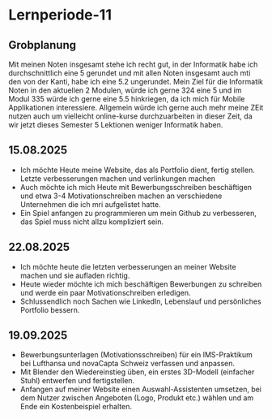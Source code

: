 # Lernperiode-11
## Grobplanung ##
Mit meinen Noten insgesamt stehe ich recht gut, in der Informatik habe ich durchschnittlich eine 5 gerundet und mit allen Noten insgesamt auch mti den von der Kanti, habe ich eine 5.2 ungerundet. Mein Ziel für die Informatik Noten in den aktuellen 2 Modulen, würde ich gerne 324 eine 5 und im Modul 335 würde ich gerne eine 5.5 hinkriegen, da ich mich für Mobile Applikationen interessiere. Allgemein würde ich gerne auch mehr meine ZEit nutzen auch um vielleicht online-kurse durchzuarbeiten in dieser Zeit, da wir jetzt dieses Semester 5 Lektionen weniger Informatik haben.

## 15.08.2025 ##
- Ich möchte Heute meine Website, das als Portfolio dient, fertig stellen. Letzte verbesserungen machen und verlinkungen machen
- Auch möchte ich mich Heute mit Bewerbungsschreiben beschäftigen und etwa 3-4 Motivationschreiben machen an verschiedene Unternehmen die ich mri aufgelistet hatte.
- Ein Spiel anfangen zu programmieren um mein Github zu verbesseren, das Spiel muss nicht allzu kompliziert sein.

## 22.08.2025 ##
- Ich möchte heute die letzten verbesserungen an meiner Website machen und sie aufladen richtig.
- Heute wieder möchte ich mich beschäftigen Bewerbungen zu schreiben und werde ein paar Motivationschreiben erledigen.
- Schlussendlich noch Sachen wie LinkedIn, Lebenslauf und persönliches Portfolio bessern.

## 19.09.2025 ##

- Bewerbungsunterlagen (Motivationsschreiben) für ein IMS-Praktikum bei Lufthansa und novaCapta Schweiz verfassen und anpassen.
- Mit Blender den Wiedereinstieg üben, ein erstes 3D-Modell (einfacher Stuhl) entwerfen und fertigstellen.
- Anfangen auf meiner Website einen Auswahl-Assistenten umsetzen, bei dem Nutzer zwischen Angeboten (Logo, Produkt etc.) wählen und am Ende ein Kostenbeispiel erhalten.

